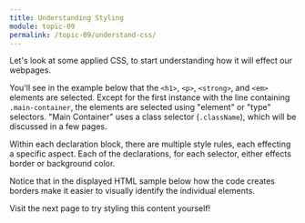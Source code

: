 ```yaml
---
title: Understanding Styling
module: topic-09
permalink: /topic-09/understand-css/
---
```


<div class="divider-heading"></div>

Let's look at some applied CSS, to start understanding how it will effect our webpages.

You'll see in the example below that the `<h1>`, `<p>`, `<strong>`, and `<em>` elements are selected. Except for the first instance with the line containing `.main-container`, the elements are selected using "element" or "type" selectors. "Main Container" uses a class selector (`.className`), which will be discussed in a few pages.

Within each declaration block, there are multiple style rules, each effecting a specific aspect. Each of the declarations, for each selector, either effects border or background color.

Notice that in the displayed HTML sample below how the code creates borders make it easier to visually identify the individual elements.

<div class="codepen-embed">
  <p data-height="600" data-theme-id="30567" data-slug-hash="qBNZwZE" data-default-tab="css,result" data-user="retrog4m3r" data-embed-version="2" data-pen-title="Topic-07: CSS Applied" class="codepen"></p>
</div>

Visit the next page to try styling this content yourself!

